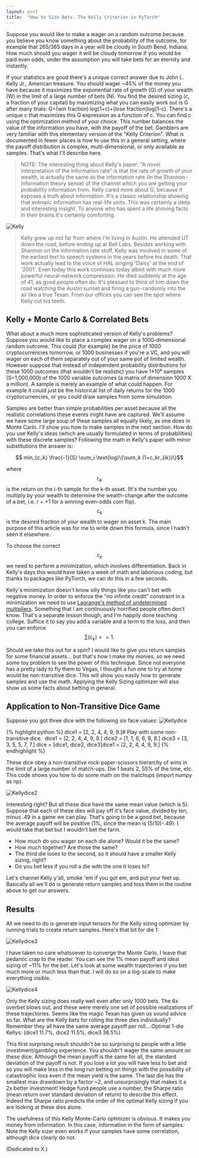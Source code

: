 ```yaml
---
layout: post
title:  "How to Size Bets. The Kelly Criterion in PyTorch"
---
```

Suppose you would like to make a wager on a random outcome because you believe you know something about the probability of the outcome, for example that 265/365 days in a year will be cloudy in South Bend, Indiana. How much should you wager it will be cloudy tomorrow if you would be paid even odds, under the assumption you will take bets for an eternity and instantly.

If your statistics are good there's a unique correct answer due to John L. Kelly Jr., American treasure. You should wager ~45% of the money you have because it maximizes the exponential rate of growth (G) of your wealth (W) in the limit of a large number of bets (N). You find the desired sizing (c, a fraction of your capital) by maximizing what you can easily work out is G after many trials: G=(win fraction) log(1+c)+(lose fraction)log(1-c). There's a unique c that maximizes this G expression as a function of c. You can find c using the optimization method of your choice. This number balances the value of the information you have, with the payoff of the bet. Gamblers are very familiar with this elementary version of the "Kelly Criterion". What is documented in fewer places is how to use this in a general setting, where the payoff distribution is complex, multi-dimensional, or only available as samples. That's what I'll describe here.

>NOTE: The interesting thing about Kelly's paper: "A novel interpretation of the information rate" is that the rate of growth of your wealth, is actually the same as the information rate (in the Shannon - Information theory sense) of the channel which you are getting your probability information from. Kelly cared more about G, because it exposes a truth about information. It's a classic relationship showing that entropic information has real-life units. This was certainly a deep and interesting insight. To anyone who has spent a life shoving facts in their brains it's certainly comforting. 

![Kelly](/assets/kelly.jpg)

>Kelly  grew up not far from where I'm living in Austin. He attended UT down the road, before ending up at Bell Labs. Besides working with Shannon on the information rate stuff, Kelly was involved in some of the earliest text to speech systems in the years before his death. That work actually lead to the voice of HAL singing 'Daisy' at the end of '2001'. Even today this work continues today albeit with much more powerful neural-network compression. He died suddenly at the age of 41, as good people often do. It's pleasant to think of him down the road watching the Austin sunset and firing a gun - randomly into the air like a true Texan. From our offices you can see the spot where Kelly cut his teeth.

## Kelly + Monte Carlo & Correlated Bets

What about a much more sophisticated version of Kelly's problems? Suppose you would like to place a complex wager on a 1000-dimensional random outcome. This could (for example) be the price of 1000 cryptocurrencies tomorrow, or 1000 businesses if you're a VC, and you will wager on each of them separately out of your same pot of limited wealth. However suppose that instead of independent probability distributions for these 1000 outcomes (that wouldn't be realistic) you have 1*10⁶ samples (S=1,000,000) of the 1000 variable outcomes (a matrix of dimension 1000 X a million). A sample is merely an example of what could happen. For example it could just be the historical list of daily returns for the 1000 cryptocurrencies, or you could draw samples from some simulation.

Samples are better than simple probabilities per asset because all the realistic correlations these events might have are captured. We'll assume we have some large soup of these samples all equally likely, as one does in Monte Carlo. I'll show you how to make samples in the next section. How do you use Kelly's ideas (which are usually formulated in terms of probabilities) with these discrete samples? Following the math in Kelly's paper with minor substitutions the answer is:

$$ min_{c_k} \frac{-1}{S} \sum_i \text{log}\{\sum_k (1+c_kr_{ik})\}$$

where $$ r_{ik} $$ is the return on the i-th sample for the k-th asset. (It's the number you multiply by your wealth to determine the wealth-change after the outcome of a bet, i.e. r = +1 for a winning even-odds coin flip). $$ c_k $$ is the desired fraction of your wealth to wager on asset k. The main purpose of this article was for me to write down this formula, since I hadn't seen it elsewhere.

To choose the correct $$ c_k $$ we need to perform a minimization, which involves differentiation. Back in Kelly's days this would have taken a week of math and laborious coding, but thanks to packages like PyTorch, we can do this in a few seconds.

Kelly's minimization doesn't know silly things like you can't bet with negative money. In order to enforce the "no infinite credit" constraint in a minimization we need to use [Lagrange's method of undetermined multipliers](https://en.wikipedia.org/wiki/Lagrange_multiplier). Something that I am continuously horrified people often don't know. That's a separate lesson though, and I'm happily done teaching college. Suffice it to say you add a variable and a term to the loss, and then you can enforce $$\sum(c_k) <= 1.$$

<script src="https://gist.github.com/jparkhill/b16e3c0055b9dd29146d9c4300f5a7d3.js"></script>

Should we take this out for a spin? I would like to give you return samples for some financial assets… but that's how I make my monies, so we need some toy problem to see the power of this technique. Since not everyone has a pretty lady to fly them to Vegas, I thought a fun one to try at home would be non-transitive dice. This will show you easily how to generate samples and use the math. Applying the Kelly Sizing optimizer will also show us some facts about betting in general. 

## Application to Non-Transitive Dice Game

Suppose you got three dice with the following six face values:
![Kellydice](/assets/dice.png)

{% highlight python %}
dice1 = [2, 2, 4, 4, 9, 9.]# Play with some non-transitive dice. 
dice1 = [2, 2, 4, 4, 9, 9.]
dice2 = [1, 1, 6, 6, 8, 8.]
dice3 = [3, 3, 5, 5, 7, 7.]
dice = [dice1, dice2, dice3]dice1 = [2, 2, 4, 4, 9, 9.]
{% endhighlight %}

These dice obey a non-transitive rock-paper-scissors hierarchy of wins in the limit of a large number of match-ups. Die 1 beats 2, 55% of the time, etc. This code shows you how to do some math on the matchups (import numpy as np).

![Kellydice2](/assets/dice_trials.png)

Interesting right? But all these dice have the same mean value (which is 5). Suppose that each of these dies will pay off it's face value, divided by ten, minus .49 in a game we can play. That's going to be a good bet, because the average payoff will be positive (1%, since the mean is (5/10)-.49). I would take that bet but I wouldn't bet the farm.

- How much do you wager on each die alone? Would it be the same? 
- How much together? Are those the same? 
- The third die loses to the second, so it should have a smaller Kelly sizing, right? 
- Do you bet less if you roll a die with the one it loses to?

Let's channel Kelly y'all, smoke 'em if you got em, and put your feet up. Basically all we'll do is generate return samples and toss them in the routine above to get our answers.

## Results

All we need to do is generate input tensors for the Kelly sizing optimizer by running trials to create return samples. Here's that bit for die 1:

![Kellydice3](/assets/dice_trials2.png)

I have taken no care whatsoever to converge the Monte Carlo, I leave that pedantic crap to the reader. You can see the 1% mean payoff and ideal sizing of ~11% for the bet. Let's look at some wealth trajectories if you bet much more or much less than that. I will do so on a log-scale to make everything visible.

![Kellydice4](/assets/dice_trials3.png)

Only the Kelly sizing does really well even after only 1000 bets. The 6x overbet blows out, and these were merely one set of possible realizations of these trajectories. Seems like the magic Texan has given us sound advice so far. What are the Kelly bets for rolling the three dies individually? Remember they all have the same average payoff per roll….Optimal 1-die Kellys: (dice1 11.7%, dice2 11.5%, dice3 36.5%)

This first surprising result shouldn't be so surprising to people with a little investment/gambling experience. You shouldn't wager the same amount on these dice. Although the mean payoff is the same for all, the standard deviation of the payoff is not. If you lose a lot you will have less to bet and so you will make less in the long run betting on things with the possibility of catastrophic loss even if the mean yield is the same. The last die has the smallest max drawdown by a factor ~2, and unsurprisingly that makes it a 2x better investment! Hedge fund people use a number, the Sharpe ratio (mean return over standard deviation of return) to describe this effect. Indeed the Sharpe ratio predicts the order of the optimal Kelly sizing if you are looking at these dies alone.

The usefulness of this Kelly Monte-Carlo optimizer is obvious. It makes you money from information. In this case, information in the form of samples. Note the Kelly sizer even works if your samples have some correlation, although dice clearly do not.

(Dedicated to X.)
